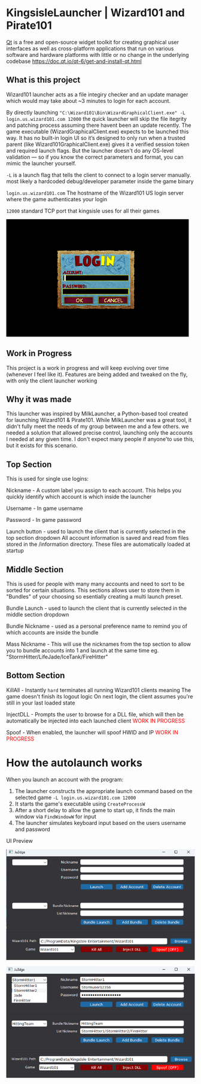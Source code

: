 # KingsisleLauncher | Wizard101 and Pirate101

[Qt](https://doc.qt.io/qt-6/get-and-install-qt.html) is a free and open-source widget toolkit for creating graphical user interfaces as well as cross-platform applications that run on various software and hardware platforms with little or no change in the underlying codebase
https://doc.qt.io/qt-6/get-and-install-qt.html

## What is this project

Wizard101 launcher acts as a file integiry checker and an update manager which would may take about ~3 minutes to login for each account.

By directly launching `"C:\Wizard101\Bin\WizardGraphicalClient.exe" -L login.us.wizard101.com 12000` the quick launcher will skip the file itegrity and patching process assuming there havent been an update recently. The game executable (WizardGraphicalClient.exe) expects to be launched this way. It has no built-in login UI so it’s designed to only run when a trusted parent (like Wizard101GraphicalClient.exe) gives it a verified session token and required launch flags. But the launcher doesn't do any OS-level validation — so if you know the correct parameters and format, you can mimic the launcher yourself.

`-L` is a launch flag that tells the client to connect to a login server manually. most likely a hardcoded debug/developer parameter inside the game binary

`login.us.wizard101.com` The hostname of the Wizard101 US login server where the game authenticates your login

`12000` standard TCP port that kingsisle uses for all their games

![QuickLauncher Screenshot](KingsisleLauncher/images/login.png) 

## Work in Progress
This project is a work in progress and will keep evolving over time (whenever I feel like it). Features are being added and tweaked on the fly, with only the client launcher working

## Why it was made

This launcher was inspired by MilkLauncher, a Python-based tool created for launching Wizard101 & Pirate101. While MilkLauncher was a great tool, it didn't fully meet the needs of my group between me and a few others. we needed a solution that allowed precise control, launching only the accounts I needed at any given time. I don't expect many people if anyone'to use this, but it exists for this scenario.

## Top Section
This is used for single use logins:

Nickname      - A custom label you assign to each account. This helps you quickly identify which account is which inside the launcher

Username      - In game username

Password      - In game password

Launch button - used to launch the client that is currently selected in the top section dropdown
All account information is saved and read from files stored in the /information directory. These files are automatically loaded at startup

## Middle Section
This is used for people with many many accounts and need to sort to be sorted for certain situations. This sections allows user to store them in "Bundles" of your choosing so esentially creating a multi launch preset.

Bundle Launch   - used to launch the client that is currently selected in the middle section dropdown

Bundle Nickname - used as a personal preference name to remind you of which accounts are inside the bundle

Mass Nickname   - This will use the nicknames from the top section to allow you to bundle accounts into 1 and launch at the same time
	eg. "StormHitter/LifeJade/IceTank/FireHitter"

## Bottom Section
KillAll   - Instantly `hard` terminates all running Wizard101 clients meaning The game doesn't finish its logout logic On next login, the client assumes you're still in your last loaded state

InjectDLL - Prompts the user to browse for a DLL file, which will then be automatically be injected into each launched client <span style="color: red;">WORK IN PROGRESS</span>

Spoof     - When enabled, the launcher will spoof HWID and IP  <span style="color: red;">WORK IN PROGRESS</span>

# How the autolaunch works
When you launch an account with the program:
1. The launcher constructs the appropriate launch command based on the selected game `-L login.us.wizard101.com 12000`
2. It starts the game's executable using `CreateProcessW`
3. After a short delay to allow the game to start up, it finds the main window via `FindWindowW` for input
4. The launcher simulates keyboard input based on the users username and password

UI Preview

![QuickLauncher Screenshot](KingsisleLauncher/images/empty.png)

![QuickLauncher Screenshot](KingsisleLauncher/images/full.png)
